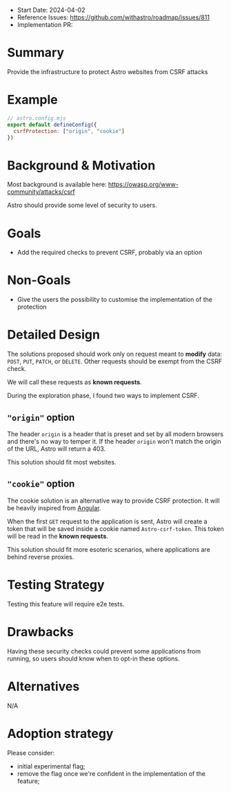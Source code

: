- Start Date: 2024-04-02
- Reference Issues: https://github.com/withastro/roadmap/issues/811
- Implementation PR: 

# Summary

Provide the infrastructure to protect Astro websites from CSRF attacks

# Example

```js
// astro.config.mjs
export default defineConfig({
  csrfProtection: ["origin", "cookie"]
})
```

# Background & Motivation


Most background is available here: https://owasp.org/www-community/attacks/csrf

Astro should provide some level of security to users.

# Goals

- Add the required checks to prevent CSRF, probably via an option

# Non-Goals

- Give the users the possibility to customise the implementation of the protection

# Detailed Design

The solutions proposed should work only on request meant to **modify** data: `POST`, `PUT`, `PATCH`, or `DELETE`. Other requests should be exempt from the CSRF check.

We will call these requests as **known requests**.


During the exploration phase, I found two ways to implement CSRF.

## `"origin"` option

The header `origin` is a header that is preset and set by all modern browsers and there's no way to temper it. If the header `origin` won't match
the origin of the URL, Astro will return a 403.

This solution should fit most websites.

## `"cookie"` option

The cookie solution is an alternative way to provide CSRF protection. It will be heavily inspired from [Angular](https://angular.io/guide/http-security-xsrf-protection).

When the first `GET` request to the application is sent, Astro will create a token that will be saved inside a cookie named `Astro-csrf-token`. This token will be read in the **known requests**.

This solution should fit more esoteric scenarios, where applications are behind reverse proxies.

# Testing Strategy

Testing this feature will require e2e tests.

# Drawbacks

Having these security checks could prevent some applications from running, so users should know when to opt-in these options.

# Alternatives

N/A

# Adoption strategy

Please consider:

- initial experimental flag;
- remove the flag once we're confident in the implementation of the feature;
